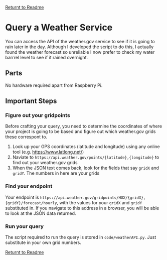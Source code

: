 [Returnt to Readme](README.md)

# Query a Weather Service
You can access the API of the weather.gov service to see if it is going to rain later in the day. 
Although I developed the script to do this, I actually found the weather forecast so unreliable I now prefer to check my water barrrel level to see if it rained overnight.

## Parts

No hardware required apart from Raspberry Pi.

## Important Steps

### Figure out your gridpoints
Before crafting your query, you need to determine the coordinates of where your project is going to be based and figure out which weather.gov grids these correspont to.

1. Look up your GPS coordinates (latitude and longitude) using any online tool (e.g. https://www.latlong.net/)
2. Naviate to `https://api.weather.gov/points/{latitude},{longitude}` to find out your weather.gov grids
3. When the JSON text comes back, look for the fields that say `gridX` and `gridY`. The numbers in here are your grids

### Find your endpoint

Your endpoint is `https://api.weather.gov/gridpoints/HGX/{gridX},{gridY}/forecast/hourly`, with the values for your `gridX` and `gridY` substituted in. 
If you navigate to this address in a browser, you will be able to look at the JSON data returned.

### Run your query
The script required to run the query is stored in `code/weatherAPI.py`. Just substitute in your own grid numbers.

[Returnt to Readme](README.md)
